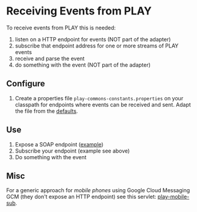 Receiving Events from PLAY
==========================
To receive events from PLAY this is needed:

1. listen on a HTTP endpoint for events (NOT part of the adapter)
2. subscribe that endpoint address for one or more streams of PLAY events
3. receive and parse the event
4. do something with the event (NOT part of the adapter)

Configure
---------
1. Create a properties file `play-commons-constants.properties` on your classpath for endpoints where events can be received and sent. Adapt the file from the [defaults](https://github.com/play-project/play-commons/blob/master/play-commons-constants/src/main/resources/play-commons-constants-defaults.properties).

Use
---
1. Expose a SOAP endpoint ([example](https://github.com/play-project/play-eventadapters/blob/master/play-eventadapter-abstractrdfsender/src/test/java/eu/play_project/play_eventadapter/tests/SendAndReceiveTest.java))
2. Subscribe your endpoint (example see above)
3. Do something with the event

Misc
----
For a generic approach for *mobile phones* using Google Cloud Messaging GCM (they don't expose an HTTP endpoint) see this servlet: [play-mobile-sub](https://github.com/play-project/play-telco/tree/master/play-mobile-sub).
